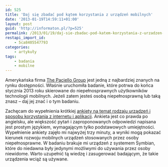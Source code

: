 ```yaml
---
id: 525
title: 'Daj się zbadać pod kątem korzystania z urządzeń mobilnych'
date: '2013-01-19T14:59:11+01:00'
layout: post
guid: 'http://informaton.pl/?p=525'
permalink: /2013/01/19/daj-sie-zbadac-pod-katem-korzystania-z-urzadzen-mobilnych/
restapi_import_id:
    - 5ca8405547793
categories:
    - artykuły
tags:
    - badania
    - mobilne
---
```


Amerykańska firma [The Paciello Group](http://www.paciellogroup.com/) jest jedną z najbardziej znanych na rynku dostępności. Właśnie uruchomiła badanie, które potrwa do końca stycznia 2013 roku skierowane do niepełnosprawnych użytkowników technologii mobilnych. Jeżeli zatem jesteś osobą niepełnosprawną lub taką znasz – daj jej znać i o tym badaniu.

Zachęcam do wypełnienia krótkiej [ankiety na temat rodzaju urządzeń i sposobu korzystania z internetu i aplikacji](http://www.paciellogroup.com/mobile/). Ankieta jest co prawda po angielsku, ale większość pytań i zaproponowanych odpowiedzi napisana jest prostym językiem, wymagającym tylko podstawowych umiejętności. Wypełnienie ankiety zajęło mi najwyżej trzy minuty, a wyniki mogą pokazać kierunek rozwoju mobilnych urządzeń stosowanych przez osoby niepełnosprawne. W badaniu brakuje mi urządzeń z systemem Symbian, które do niedawna były jedynymi możliwymi do używania przez osoby niewidome. Warto uzupełnić tą wiedzę i zasugerować badającym, że takie urządzenia wciąż są używane.